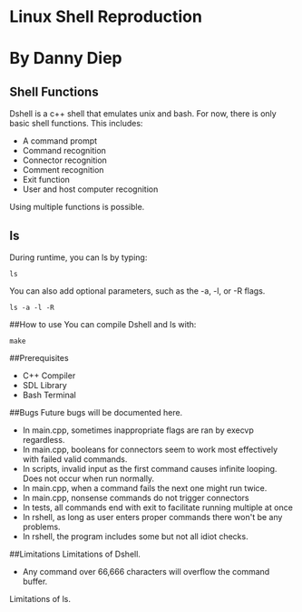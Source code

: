# Linux Shell Reproduction
# By Danny Diep
## Shell Functions

Dshell is a c++ shell that emulates unix and bash. For now, there is only basic shell functions. This includes:

* A command prompt
* Command recognition
* Connector recognition
* Comment recognition
* Exit function
* User and host computer recognition

Using multiple functions is possible.

## ls
During runtime, you can ls by typing:

``ls ``

You can also add optional parameters, such as the -a, -l, or -R flags. 

``ls -a -l -R ``


##How to use
You can compile Dshell and ls with:

``make``

##Prerequisites

* C++ Compiler
* SDL Library
* Bash Terminal

##Bugs
Future bugs will be documented here.

* In main.cpp, sometimes inappropriate flags are ran by execvp regardless.
* In main.cpp, booleans for connectors seem to work most effectively with failed valid commands.
* In scripts,  invalid input as the first command causes infinite looping. Does not occur when run normally.
* In main.cpp, when a command fails the next one might run twice.
* In main.cpp, nonsense commands do not trigger connectors
* In tests,    all commands end with exit to facilitate running multiple at once
* In rshell,   as long as user enters proper commands there won't be any problems.
* In rshell,   the program includes some but not all idiot checks.

##Limitations
Limitations of Dshell.

* Any command over 66,666 characters will overflow the command buffer.

Limitations of ls.
